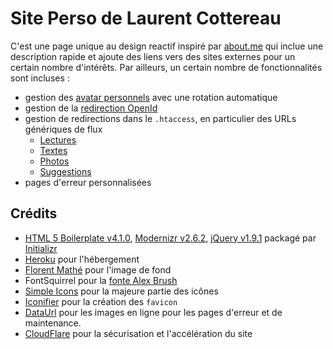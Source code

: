 Site Perso de Laurent Cottereau
======================

C'est une page unique au design reactif inspiré par [about.me](http://about.me) qui inclue une description rapide et 
ajoute des liens vers des sites externes pour un certain nombre d'intérêts. Par ailleurs, un certain nombre de
fonctionnalités sont incluses :

* gestion des [avatar personnels](http://pavatar.com/) avec une rotation automatique
* gestion de la [redirection OpenId](https://openid.net/)
* gestion de redirections dans le `.htaccess`, en particulier des URLs génériques de flux
    * [Lectures](http://laurent.cottereau.name/feed/books)
    * [Textes](http://laurent.cottereau.name/feed/recent)
    * [Photos](http://laurent.cottereau.name/feed/photos)
    * [Suggestions](http://laurent.cottereau.name/feed/suggestions)
* pages d'erreur personnalisées 

## Crédits

* [HTML 5 Boilerplate v4.1.0](http://html5boilerplate.com/), [Modernizr v2.6.2](http://modernizr.com/), 
  [jQuery v1.9.1](http://jquery.com/) packagé par [Initializr](http://www.initializr.com/)
* [Heroku](https://www.heroku.com/) pour l'hébergement
* [Florent Mathé](http://www.linkedin.com/in/florentmathe) pour l'image de fond
* FontSquirrel pour la [fonte Alex Brush](http://www.fontsquirrel.com/fonts/alex-brush)
* [Simple Icons](http://simpleicons.org/) pour la majeure partie des icônes
* [Iconifier](http://iconifier.net/) pour la création des `favicon`
* [DataUrl](http://dataurl.net/#dataurlmaker) pour les images en ligne pour les pages d'erreur et de maintenance.
* [CloudFlare](https://www.cloudflare.com/) pour la sécurisation et l'accélération du site
